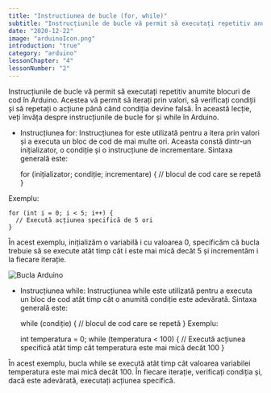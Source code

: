 ```yaml
---
title: "Instructiunea de bucle (for, while)"
subtitle: "Instrucțiunile de bucle vă permit să executați repetitiv anumite blocuri de cod în Arduino. Acestea vă permit să iterați prin valori, să verificați condiții și să repetați o acțiune până când condiția devine falsă. În această lecție, veți învăța despre instrucțiunile de bucle for și while în Arduino."
date: "2020-12-22"
image: "arduinoIcon.png"
introduction: "true"
category: "arduino"
lessonChapter: "4"
lessonNumber: "2"
---
```


Instrucțiunile de bucle vă permit să executați repetitiv anumite blocuri de cod în Arduino. Acestea vă permit să iterați prin valori, să verificați condiții și să repetați o acțiune până când condiția devine falsă. În această lecție, veți învăța despre instrucțiunile de bucle for și while în Arduino.

- Instrucțiunea for: Instrucțiunea for este utilizată pentru a itera prin valori și a executa un bloc de cod de mai multe ori. Aceasta constă dintr-un inițializator, o condiție și o instrucțiune de incrementare. Sintaxa generală este: <br>

    for (inițializator; condiție; incrementare) {
      // blocul de cod care se repetă
    }



Exemplu:<br>

    for (int i = 0; i < 5; i++) {
      // Execută acțiunea specifică de 5 ori
    }

În acest exemplu, inițializăm o variabilă i cu valoarea 0, specificăm că bucla trebuie să se execute atât timp cât i este mai mică decât 5 și incrementăm i la fiecare iterație.

![Bucla Arduino](https://europe1.discourse-cdn.com/arduino/original/4X/c/7/9/c799db64978802d52c87d8607da4fc0ad43398ea.png)

- Instrucțiunea while: Instrucțiunea while este utilizată pentru a executa un bloc de cod atât timp cât o anumită condiție este adevărată. Sintaxa generală este:


    while (condiție) {
      // blocul de cod care se repetă
    }
Exemplu:

    int temperatura = 0;
    while (temperatura < 100) {
    // Execută acțiunea specifică atât timp cât temperatura este mai mică decât 100
    }

În acest exemplu, bucla while se execută atât timp cât valoarea variabilei temperatura este mai mică decât 100. În fiecare iterație, verificați condiția și, dacă este adevărată, executați acțiunea specifică.
